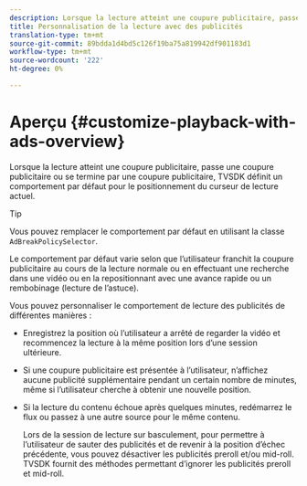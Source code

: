 ```yaml
---
description: Lorsque la lecture atteint une coupure publicitaire, passe une coupure publicitaire ou se termine par une coupure publicitaire, TVSDK définit un comportement par défaut pour le positionnement du curseur de lecture actuel.
title: Personnalisation de la lecture avec des publicités
translation-type: tm+mt
source-git-commit: 89bdda1d4bd5c126f19ba75a819942df901183d1
workflow-type: tm+mt
source-wordcount: '222'
ht-degree: 0%

---
```



# Aperçu {#customize-playback-with-ads-overview}

Lorsque la lecture atteint une coupure publicitaire, passe une coupure publicitaire ou se termine par une coupure publicitaire, TVSDK définit un comportement par défaut pour le positionnement du curseur de lecture actuel.

>[!TIP]
>
>Vous pouvez remplacer le comportement par défaut en utilisant la classe `AdBreakPolicySelector`.

Le comportement par défaut varie selon que l’utilisateur franchit la coupure publicitaire au cours de la lecture normale ou en effectuant une recherche dans une vidéo ou en la repositionnant avec une avance rapide ou un rembobinage (lecture de l’astuce).

Vous pouvez personnaliser le comportement de lecture des publicités de différentes manières :

* Enregistrez la position où l’utilisateur a arrêté de regarder la vidéo et recommencez la lecture à la même position lors d’une session ultérieure.
* Si une coupure publicitaire est présentée à l’utilisateur, n’affichez aucune publicité supplémentaire pendant un certain nombre de minutes, même si l’utilisateur cherche à obtenir une nouvelle position.
* Si la lecture du contenu échoue après quelques minutes, redémarrez le flux ou passez à une autre source pour le même contenu.

   Lors de la session de lecture sur basculement, pour permettre à l’utilisateur de sauter des publicités et de revenir à la position d’échec précédente, vous pouvez désactiver les publicités preroll et/ou mid-roll. TVSDK fournit des méthodes permettant d’ignorer les publicités preroll et mid-roll.